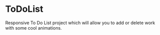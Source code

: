 # ToDoList
Responsive To Do List project which will allow you to add or delete work with some cool animations.
